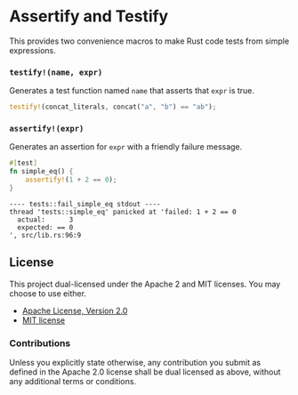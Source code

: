 # Assertify and Testify

This provides two convenience macros to make Rust code tests from simple
expressions.

### `testify!(name, expr)`

Generates a test function named `name` that asserts that `expr` is true.

```rust
testify!(concat_literals, concat("a", "b") == "ab");
```

### `assertify!(expr)`

Generates an assertion for `expr` with a friendly failure message.

```rust
#[test]
fn simple_eq() {
    assertify!(1 + 2 == 0);
}
```


```
---- tests::fail_simple_eq stdout ----
thread 'tests::simple_eq' panicked at 'failed: 1 + 2 == 0
  actual:      3
  expected: == 0
', src/lib.rs:96:9
```

## License

This project dual-licensed under the Apache 2 and MIT licenses. You may choose
to use either.

  * [Apache License, Version 2.0](LICENSE-APACHE)
  * [MIT license](LICENSE-MIT)

### Contributions

Unless you explicitly state otherwise, any contribution you submit as defined
in the Apache 2.0 license shall be dual licensed as above, without any
additional terms or conditions.
